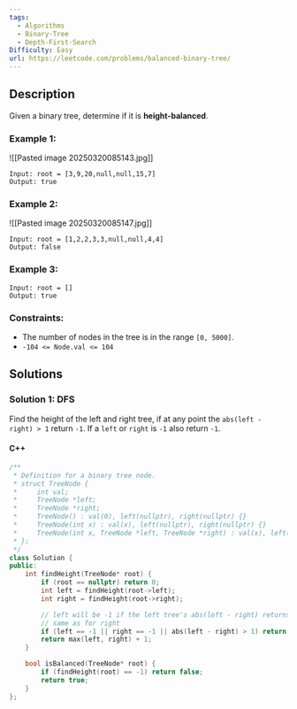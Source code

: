 ```yaml
---
tags:
  - Algorithms
  - Binary-Tree
  - Depth-First-Search
Difficulty: Easy
url: https://leetcode.com/problems/balanced-binary-tree/
---
```

## Description
Given a binary tree, determine if it is **height-balanced**.

### Example 1:
![[Pasted image 20250320085143.jpg]]
```
Input: root = [3,9,20,null,null,15,7]
Output: true
```

### Example 2:
![[Pasted image 20250320085147.jpg]]
```
Input: root = [1,2,2,3,3,null,null,4,4]
Output: false
```

### Example 3:
```
Input: root = []
Output: true
```

### Constraints:
- The number of nodes in the tree is in the range `[0, 5000]`.
- `-104 <= Node.val <= 104`

## Solutions

### Solution 1: DFS
Find the height of the left and right tree, if at any point the `abs(left - right) > 1` return `-1`. If a `left` or `right` is `-1` also return `-1`. 

#### C++
```cpp
/**
 * Definition for a binary tree node.
 * struct TreeNode {
 *     int val;
 *     TreeNode *left;
 *     TreeNode *right;
 *     TreeNode() : val(0), left(nullptr), right(nullptr) {}
 *     TreeNode(int x) : val(x), left(nullptr), right(nullptr) {}
 *     TreeNode(int x, TreeNode *left, TreeNode *right) : val(x), left(left), right(right) {}
 * };
 */
class Solution {
public:
    int findHeight(TreeNode* root) {
        if (root == nullptr) return 0; 
        int left = findHeight(root->left); 
        int right = findHeight(root->right); 

        // left will be -1 if the left tree's abs(left - right) returns -1
        // same as for right
        if (left == -1 || right == -1 || abs(left - right) > 1) return -1; 
        return max(left, right) + 1; 
    }

    bool isBalanced(TreeNode* root) {
        if (findHeight(root) == -1) return false;
        return true; 
    }
};
```